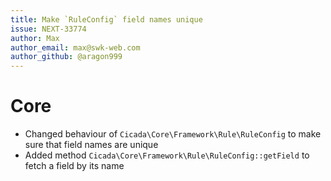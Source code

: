 ```yaml
---
title: Make `RuleConfig` field names unique
issue: NEXT-33774
author: Max
author_email: max@swk-web.com
author_github: @aragon999
---
```

# Core
* Changed behaviour of `Cicada\Core\Framework\Rule\RuleConfig` to make sure that field names are unique
* Added method `Cicada\Core\Framework\Rule\RuleConfig::getField` to fetch a field by its name
